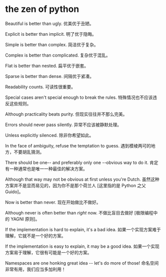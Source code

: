 # the zen of python

Beautiful is better than ugly.
优美优于丑陋。

Explicit is better than implicit.
明了优于隐晦。

Simple is better than complex.
简洁优于复杂。

Complex is better than complicated.
复杂优于混乱。

Flat is better than nested.
扁平优于嵌套。

Sparse is better than dense.
间隔优于紧凑。

Readability counts.
可读性很重要。

Special cases aren't special enough to break the rules.
特殊情况也不应该违反这些规则。

Although practicality beats purity.
但现实往往并不那么完美。

Errors should never pass silently.
异常不应该被静默处理。

Unless explicitly silenced.
除非你希望如此。

In the face of ambiguity, refuse the temptation to guess.
遇到模棱两可的地方，不要胡乱猜测。

There should be one-- and preferably only one --obvious way to do it.
肯定有一种通常也是唯一一种最佳的解决方案。

Although that way may not be obvious at first unless you're Dutch.
虽然这种方案并不是显而易见的，因为你不是那个荷兰人 [这里指的是 Python 之父 Guido]。

Now is better than never.
现在开始做比不做好。

Although never is often better than *right* now.
不做比盲目去做好 [极限编程中的 YAGNI 原则]。

If the implementation is hard to explain, it's a bad idea.
如果一个实现方案难于理解，它就不是一个好的方案。

If the implementation is easy to explain, it may be a good idea.
如果一个实现方案易于理解，它很有可能是一个好的方案。

Namespaces are one honking great idea -- let's do more of those!
命名空间非常有用，我们应当多加利用！
